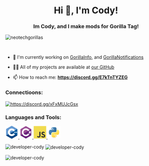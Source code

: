 <h1 align="center">Hi 👋, I'm Cody!</h1>
<h3 align="center">Im Cody, and I make mods for Gorilla Tag!</h3>

<p align="left"> <img src="https://komarev.com/ghpvc/?username=artificialgorillas&label=Profile%20views&color=0e75b6&style=flat" alt="neotechgorillas" /> </p>
<p align="left"> <a href="https://twitter.com/" target="blank"><img src="https://img.shields.io/twitter/follow/?logo=twitter&style=for-the-badge" alt="" /></a> </p>

- 🔭 I'm currently working on [GorillaInfo](https://github.com/developer-cody/GorillaInfo), and [GorillaNotifications](https://github.com/developer-cody/GorillaNotifications)

- 👨‍💻 All of my projects are available at [our GitHub](https://github.com/developer-cody/)

- 📫 How to reach me: **https://discord.gg/E7kTnTYZEG**

<h3 align="left">Connectioons:</h3>
<p align="left">
<a href="https://discord.gg/xFxMUJcGsx" target="blank"><img align="center" src="https://raw.githubusercontent.com/rahuldkjain/github-profile-readme-generator/master/src/images/icons/Social/discord.svg" alt="https://discord.gg/xFxMUJcGsx" height="30" width="40" /></a>
</p>

<h3 align="left">Languages and Tools:</h3>
<p align="left"> <a href="https://www.w3schools.com/cpp/" target="_blank" rel="noreferrer"> <img src="https://raw.githubusercontent.com/devicons/devicon/master/icons/cplusplus/cplusplus-original.svg" alt="cplusplus" width="40" height="40"/> </a> <a href="https://www.w3schools.com/cs/" target="_blank" rel="noreferrer"> <img src="https://raw.githubusercontent.com/devicons/devicon/master/icons/csharp/csharp-original.svg" alt="csharp" width="40" height="40"/> </a> <a href="https://developer.mozilla.org/en-US/docs/Web/JavaScript" target="_blank" rel="noreferrer"> <img src="https://raw.githubusercontent.com/devicons/devicon/master/icons/javascript/javascript-original.svg" alt="javascript" width="40" height="40"/> </a> <a href="https://www.python.org" target="_blank" rel="noreferrer"> <img src="https://raw.githubusercontent.com/devicons/devicon/master/icons/python/python-original.svg" alt="python" width="40" height="40"/> </a> </p>

<p><img align="left" src="https://github-readme-stats.vercel.app/api/top-langs?username=developer-cody&show_icons=true&locale=en&layout=compact" alt="developer-cody" /></p>

<p>&nbsp;<img align="center" src="https://github-readme-stats.vercel.app/api?username=developer-cody&show_icons=true&locale=en" alt="developer-cody" /></p>

<p><img align="center" src="https://github-readme-streak-stats.herokuapp.com/?user=developer-cody&" alt="developer-cody" /></p>
